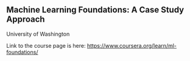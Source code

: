 Machine Learning Foundations: A Case Study Approach
-------------------
University of Washington

Link to the course page is here: https://www.coursera.org/learn/ml-foundations/
